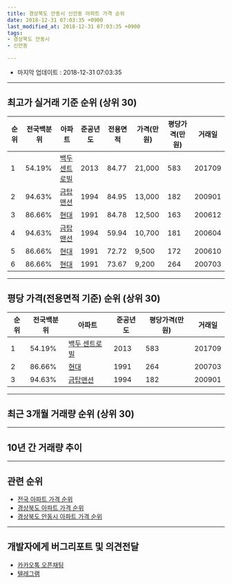 ```yaml
---
title: 경상북도 안동시 신안동 아파트 가격 순위
date: 2018-12-31 07:03:35 +0900
last_modified_at: 2018-12-31 07:03:35 +0900
tags:
- 경상북도 안동시
- 신안동

---
```


* 마지막 업데이트 : 2018-12-31 07:03:35

---

## 최고가 실거래 기준 순위 (상위 30)


|순위|전국백분위|아파트|준공년도|전용면적|가격(만원)|평당가격(만원)|거래일|
|---|---|---|---|---|---|---|---|
|1|54.19%|[백두 센트로빌](https://search.naver.com/search.naver?query=%EA%B2%BD%EC%83%81%EB%B6%81%EB%8F%84+%EC%95%88%EB%8F%99%EC%8B%9C+%EC%8B%A0%EC%95%88%EB%8F%99+%EB%B0%B1%EB%91%90+%EC%84%BC%ED%8A%B8%EB%A1%9C%EB%B9%8C)|2013|84.77|21,000|583|201709|
|2|94.63%|[금탑맨션](https://search.naver.com/search.naver?query=%EA%B2%BD%EC%83%81%EB%B6%81%EB%8F%84+%EC%95%88%EB%8F%99%EC%8B%9C+%EC%8B%A0%EC%95%88%EB%8F%99+%EA%B8%88%ED%83%91%EB%A7%A8%EC%85%98)|1994|84.95|13,000|182|200901|
|3|86.66%|[현대](https://search.naver.com/search.naver?query=%EA%B2%BD%EC%83%81%EB%B6%81%EB%8F%84+%EC%95%88%EB%8F%99%EC%8B%9C+%EC%8B%A0%EC%95%88%EB%8F%99+%ED%98%84%EB%8C%80)|1991|84.78|12,500|163|200612|
|4|94.63%|[금탑맨션](https://search.naver.com/search.naver?query=%EA%B2%BD%EC%83%81%EB%B6%81%EB%8F%84+%EC%95%88%EB%8F%99%EC%8B%9C+%EC%8B%A0%EC%95%88%EB%8F%99+%EA%B8%88%ED%83%91%EB%A7%A8%EC%85%98)|1994|59.94|10,700|181|200604|
|5|86.66%|[현대](https://search.naver.com/search.naver?query=%EA%B2%BD%EC%83%81%EB%B6%81%EB%8F%84+%EC%95%88%EB%8F%99%EC%8B%9C+%EC%8B%A0%EC%95%88%EB%8F%99+%ED%98%84%EB%8C%80)|1991|72.72|9,500|172|200610|
|6|86.66%|[현대](https://search.naver.com/search.naver?query=%EA%B2%BD%EC%83%81%EB%B6%81%EB%8F%84+%EC%95%88%EB%8F%99%EC%8B%9C+%EC%8B%A0%EC%95%88%EB%8F%99+%ED%98%84%EB%8C%80)|1991|73.67|9,200|264|200703|


---

## 평당 가격(전용면적 기준) 순위 (상위 30)


|순위|전국백분위|아파트|준공년도|평당가격(만원)|거래일|
|---|---|---|---|---|---|
|1|54.19%|[백두 센트로빌](https://search.naver.com/search.naver?query=%EA%B2%BD%EC%83%81%EB%B6%81%EB%8F%84+%EC%95%88%EB%8F%99%EC%8B%9C+%EC%8B%A0%EC%95%88%EB%8F%99+%EB%B0%B1%EB%91%90+%EC%84%BC%ED%8A%B8%EB%A1%9C%EB%B9%8C)|2013|583|201709|
|2|86.66%|[현대](https://search.naver.com/search.naver?query=%EA%B2%BD%EC%83%81%EB%B6%81%EB%8F%84+%EC%95%88%EB%8F%99%EC%8B%9C+%EC%8B%A0%EC%95%88%EB%8F%99+%ED%98%84%EB%8C%80)|1991|264|200703|
|3|94.63%|[금탑맨션](https://search.naver.com/search.naver?query=%EA%B2%BD%EC%83%81%EB%B6%81%EB%8F%84+%EC%95%88%EB%8F%99%EC%8B%9C+%EC%8B%A0%EC%95%88%EB%8F%99+%EA%B8%88%ED%83%91%EB%A7%A8%EC%85%98)|1994|182|200901|


---

## 최근 3개월 거래량 순위 (상위 30)


<div style="width:100%;">
    <canvas id="deal_count_ranking" height="250"></canvas>
</div>


<script>
new Chart(document.getElementById("deal_count_ranking"), {
    type: 'horizontalBar',
    data: {
        labels: ['현대', '금탑맨션'],
        datasets: [{
            label: '실거래 수',
            data: [5, 1],
            borderColor: "rgba(255, 0, 128, 1)",
            backgroundColor: "rgba(255, 0, 128, 0.5)",
            fill: false,
        }]
    },
    options: {
        responsive: true,
        title: {
            display: true,
            text: '최근 3개월 거래량 순위'
        },
        tooltips: {
            mode: 'index',
            intersect: false,
            callbacks: {
                title: function(tooltipItems, data) {
                    return "실거래 수:";
                },
                label: function(tooltipItem, data) {
                    return data.labels[tooltipItem.index] + ": " + tooltipItem.xLabel;
                }
            }
        },
        hover: {
            mode: 'nearest',
            intersect: true
        },
        scales: {
            xAxes: [{
                display: true,
                scaleLabel: {
                    display: true,
                    labelString: '실거래 수'
                },
                ticks: {
                    suggestedMin: 0,
                }
            }],
            yAxes: [{
                display: true,
                ticks: {
                    autoSkip: false,
                    callback: function(value, index, values) {
                        if (value.length > 15)
                            return value.substr(0, 13) + "...";
                        else
                            return value;
                    }
                },
                scaleLabel: {
                    display: false,
                }
            }]
        }
    }
});

</script>


---

## 10년 간 거래량 추이


<div style="width:100%;">
    <canvas id="deal_progress" height="250"></canvas>
</div>

<script>
new Chart(document.getElementById("deal_progress"), {
    type: 'line',
    data: {
        labels: ['200812','200901','200902','200903','200904','200905','200906','200907','200908','200909','200910','200911','200912','201001','201002','201003','201004','201005','201006','201007','201008','201009','201010','201011','201012','201101','201102','201103','201104','201105','201106','201107','201108','201109','201110','201111','201112','201201','201202','201203','201204','201205','201206','201207','201208','201209','201210','201211','201212','201301','201302','201303','201304','201305','201306','201307','201308','201309','201310','201311','201312','201401','201402','201403','201404','201405','201406','201407','201408','201409','201410','201411','201412','201501','201502','201503','201504','201505','201506','201507','201508','201509','201510','201511','201512','201601','201602','201603','201604','201605','201606','201607','201608','201609','201610','201611','201612','201701','201702','201703','201704','201705','201706','201707','201708','201709','201710','201711','201712','201801','201802','201803','201804','201805','201806','201807','201808','201809','201810','201811','201812'],
        datasets: [{
            label: '실거래 수',
            pointRadius: 1,
            data: [0, 1, 2, 1, 1, 3, 4, 4, 2, 2, 4, 3, 4, 3, 4, 1, 3, 2, 1, 1, 2, 0, 1, 3, 2, 3, 1, 2, 2, 1, 1, 3, 2, 2, 1, 4, 2, 0, 3, 2, 6, 6, 1, 4, 1, 0, 0, 4, 1, 1, 0, 4, 4, 2, 1, 1, 1, 2, 0, 1, 1, 1, 2, 0, 1, 2, 3, 3, 2, 1, 0, 1, 3, 0, 2, 2, 3, 3, 3, 3, 1, 0, 3, 2, 3, 3, 1, 2, 1, 1, 1, 0, 4, 2, 2, 0, 2, 2, 3, 1, 0, 2, 3, 5, 1, 2, 1, 0, 1, 0, 0, 4, 0, 1, 1, 1, 5, 2, 2, 3, 1],
            borderColor: "rgba(255, 201, 14, 1)",
            backgroundColor: "rgba(255, 201, 14, 0.5)",
            fill: true,
        }]
    },
    options: {
        responsive: true,
        title: {
            display: true,
            text: '10년간 거래량 추이'
        },
        tooltips: {
            mode: 'index',
            intersect: false,
        },
        hover: {
            mode: 'nearest',
            intersect: true
        },
        scales: {
            xAxes: [{
                display: true,
                scaleLabel: {
                    display: true,
                    labelString: '년/월'
                }
            }],
            yAxes: [{
                display: true,
                ticks: {
                    suggestedMin: 0,
                },
                scaleLabel: {
                    display: true,
                    labelString: '실거래 수'
                }
            }]
        }
    }
});

</script>


---

## 관련 순위

- [전국 아파트 가격 순위](https://inasie.github.io/apt-ranking/전국)
- [경상북도 아파트 가격 순위](https://inasie.github.io/apt-ranking/경상북도)
- [경상북도 안동시 아파트 가격 순위](https://inasie.github.io/apt-ranking/경상북도-안동시)


---

## 개발자에게 버그리포트 및 의견전달

- [카카오톡 오픈채팅](https://open.kakao.com/o/gLJUAP4)
- [텔레그램](https://t.me/inasie)

